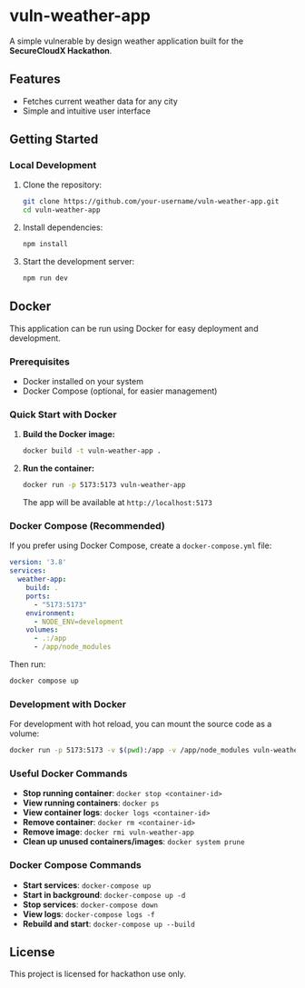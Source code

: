 # vuln-weather-app

A simple vulnerable by design weather application built for the **SecureCloudX Hackathon**.

## Features

- Fetches current weather data for any city
- Simple and intuitive user interface

## Getting Started

### Local Development

1. Clone the repository:

    ```bash
    git clone https://github.com/your-username/vuln-weather-app.git
    cd vuln-weather-app
    ```

2. Install dependencies:

    ```bash
    npm install
    ```

3. Start the development server:

    ```bash
    npm run dev
    ```

## Docker

This application can be run using Docker for easy deployment and development.

### Prerequisites

- Docker installed on your system
- Docker Compose (optional, for easier management)

### Quick Start with Docker

1. **Build the Docker image:**

    ```bash
    docker build -t vuln-weather-app .
    ```

2. **Run the container:**

    ```bash
    docker run -p 5173:5173 vuln-weather-app
    ```

    The app will be available at `http://localhost:5173`

### Docker Compose (Recommended)

If you prefer using Docker Compose, create a `docker-compose.yml` file:

```yaml
version: '3.8'
services:
  weather-app:
    build: .
    ports:
      - "5173:5173"
    environment:
      - NODE_ENV=development
    volumes:
      - .:/app
      - /app/node_modules
```

Then run:

```bash
docker compose up
```

### Development with Docker

For development with hot reload, you can mount the source code as a volume:

```bash
docker run -p 5173:5173 -v $(pwd):/app -v /app/node_modules vuln-weather-app
```

### Useful Docker Commands

- **Stop running container**: `docker stop <container-id>`
- **View running containers**: `docker ps`
- **View container logs**: `docker logs <container-id>`
- **Remove container**: `docker rm <container-id>`
- **Remove image**: `docker rmi vuln-weather-app`
- **Clean up unused containers/images**: `docker system prune`

### Docker Compose Commands

- **Start services**: `docker-compose up`
- **Start in background**: `docker-compose up -d`
- **Stop services**: `docker-compose down`
- **View logs**: `docker-compose logs -f`
- **Rebuild and start**: `docker-compose up --build`

## License

This project is licensed for hackathon use only.
